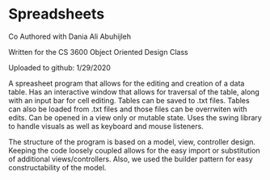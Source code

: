 # Spreadsheets
Co Authored with Dania Ali Abuhijleh

Written for the CS 3600 Object Oriented Design Class

Uploaded to github: 1/29/2020

A spreasheet program that allows for the editing and creation of a data table. Has an interactive window that allows for traversal of the table, along with an input bar for cell editing. Tables can be saved to .txt files. Tables can also be loaded from .txt files and those files can be overrwiten with edits. Can be opened in a view only or mutable state. Uses the swing library to handle visuals as well as keyboard and mouse listeners. 

The structure of the program is based on a model, view, controller design. Keeping the code loosely coupled allows for the easy import or substitution of additional views/controllers. Also, we used the builder pattern for easy constructability of the model.


